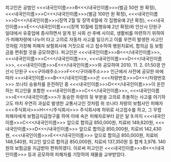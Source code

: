 피고인은 공범인 <<<내국인이름>>>B<<</내국인이름>>>(벌금 50만 원 확정), <<<내국인이름>>>C<<</내국인이름>>>(벌금 100만 원 확정), <<<내국인이름>>>D<<</내국인이름>>>(징역 2월 및 징역 6월에 각 집행유예 2년 확정), <<<내국인이름>>>E<<</내국인이름>>>(징역 10월에 집행유예 2년 확정)와 안산시 단원구 일대에서 유흥업에 종사하면서 알게 된 사회 선·후배 사이로, 생활비를 마련하기 위하여 가·피해차량에 나누어 타고 고의로 자동차 사고를 일으키고 이를 우연히 발생한 사고인 것처럼 가장해 피해자 보험회사에 거짓으로 사고 접수하여 병원치료비, 합의금 등 보험금을 편취할 것을 공모하였다.
피고인은 <<<내국인이름>>>B<<</내국인이름>>>, <<<내국인이름>>>C<<</내국인이름>>>, <<<내국인이름>>>D<<</내국인이름>>>, <<<내국인이름>>>E<<</내국인이름>>>와 공모하여 2010. 11. 2. 01:50경 안산시 단원구 <<<구아래주소>>>F<<</구아래주소>>> 인근에서 사전에 공모한 바에 따라 <<<내국인이름>>>B<<</내국인이름>>>은 <<<차량번호>>>G<<</차량번호>>> 쏘나타 승용차를 운전하던 중 <<<내국인이름>>>D<<</내국인이름>>>이 운전하는 피고인을 포함한 <<<내국인이름>>>C<<</내국인이름>>>, <<<내국인이름>>>E<<</내국인이름>>>가 동승한 차량의 뒷 부분을 고의로 추돌하는 사고를 야기하고도 마치 우연히 과실로 발생한 교통사고인 것처럼 위 쏘나타 차량의 보험사인 피해자 <<<주식회사>>>H<<</주식회사>>> 주식회사에 허위로 사고접수를 하고, 그 무렵 피해자에게 보험금지급청구를 하여 이에 속은 피해자로부터 같은 달 9.까지 <<<내국인이름>>>C<<</내국인이름>>> 앞으로 합의금 850,000원, 치료비 149,820원, <<<내국인이름>>>D<<</내국인이름>>> 앞으로 합의금 850,000원, 치료비 142,430원, <<<내국인이름>>>E<<</내국인이름>>> 앞으로 합의금 850,000원, 치료비 148,540원, 피고인 앞으로 합의금 850,000원, 치료비 137,350원 등 합계 3,978. 140원의 보험금을 지급받아 편취하였다.
이로써 피고인은 <<<내국인이름>>>B<<</내국인이름>>> 등과 공모하여 피해자를 기망하여 재물을 교부받았다.